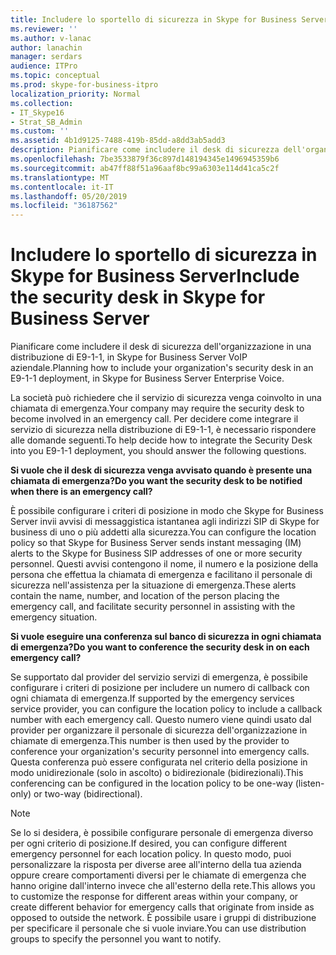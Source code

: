 ```yaml
---
title: Includere lo sportello di sicurezza in Skype for Business Server
ms.reviewer: ''
ms.author: v-lanac
author: lanachin
manager: serdars
audience: ITPro
ms.topic: conceptual
ms.prod: skype-for-business-itpro
localization_priority: Normal
ms.collection:
- IT_Skype16
- Strat_SB_Admin
ms.custom: ''
ms.assetid: 4b1d9125-7488-419b-85dd-a8dd3ab5add3
description: Pianificare come includere il desk di sicurezza dell'organizzazione in una distribuzione di E9-1-1, in Skype for Business Server VoIP aziendale.
ms.openlocfilehash: 7be3533879f36c897d148194345e1496945359b6
ms.sourcegitcommit: ab47ff88f51a96aaf8bc99a6303e114d41ca5c2f
ms.translationtype: MT
ms.contentlocale: it-IT
ms.lasthandoff: 05/20/2019
ms.locfileid: "36187562"
---
```

# <a name="include-the-security-desk-in-skype-for-business-server"></a><span data-ttu-id="e3e19-103">Includere lo sportello di sicurezza in Skype for Business Server</span><span class="sxs-lookup"><span data-stu-id="e3e19-103">Include the security desk in Skype for Business Server</span></span>
 
<span data-ttu-id="e3e19-104">Pianificare come includere il desk di sicurezza dell'organizzazione in una distribuzione di E9-1-1, in Skype for Business Server VoIP aziendale.</span><span class="sxs-lookup"><span data-stu-id="e3e19-104">Planning how to include your organization's security desk in an E9-1-1 deployment, in Skype for Business Server Enterprise Voice.</span></span>
  
<span data-ttu-id="e3e19-105">La società può richiedere che il servizio di sicurezza venga coinvolto in una chiamata di emergenza.</span><span class="sxs-lookup"><span data-stu-id="e3e19-105">Your company may require the security desk to become involved in an emergency call.</span></span> <span data-ttu-id="e3e19-106">Per decidere come integrare il servizio di sicurezza nella distribuzione di E9-1-1, è necessario rispondere alle domande seguenti.</span><span class="sxs-lookup"><span data-stu-id="e3e19-106">To help decide how to integrate the Security Desk into you E9-1-1 deployment, you should answer the following questions.</span></span>
  
<span data-ttu-id="e3e19-107">**Si vuole che il desk di sicurezza venga avvisato quando è presente una chiamata di emergenza?**</span><span class="sxs-lookup"><span data-stu-id="e3e19-107">**Do you want the security desk to be notified when there is an emergency call?**</span></span>
  
<span data-ttu-id="e3e19-108">È possibile configurare i criteri di posizione in modo che Skype for Business Server invii avvisi di messaggistica istantanea agli indirizzi SIP di Skype for business di uno o più addetti alla sicurezza.</span><span class="sxs-lookup"><span data-stu-id="e3e19-108">You can configure the location policy so that Skype for Business Server sends instant messaging (IM) alerts to the Skype for Business SIP addresses of one or more security personnel.</span></span> <span data-ttu-id="e3e19-109">Questi avvisi contengono il nome, il numero e la posizione della persona che effettua la chiamata di emergenza e facilitano il personale di sicurezza nell'assistenza per la situazione di emergenza.</span><span class="sxs-lookup"><span data-stu-id="e3e19-109">These alerts contain the name, number, and location of the person placing the emergency call, and facilitate security personnel in assisting with the emergency situation.</span></span>
    
<span data-ttu-id="e3e19-110">**Si vuole eseguire una conferenza sul banco di sicurezza in ogni chiamata di emergenza?**</span><span class="sxs-lookup"><span data-stu-id="e3e19-110">**Do you want to conference the security desk in on each emergency call?**</span></span>
  
<span data-ttu-id="e3e19-111">Se supportato dal provider del servizio servizi di emergenza, è possibile configurare i criteri di posizione per includere un numero di callback con ogni chiamata di emergenza.</span><span class="sxs-lookup"><span data-stu-id="e3e19-111">If supported by the emergency services service provider, you can configure the location policy to include a callback number with each emergency call.</span></span> <span data-ttu-id="e3e19-112">Questo numero viene quindi usato dal provider per organizzare il personale di sicurezza dell'organizzazione in chiamate di emergenza.</span><span class="sxs-lookup"><span data-stu-id="e3e19-112">This number is then used by the provider to conference your organization's security personnel into emergency calls.</span></span> <span data-ttu-id="e3e19-113">Questa conferenza può essere configurata nel criterio della posizione in modo unidirezionale (solo in ascolto) o bidirezionale (bidirezionali).</span><span class="sxs-lookup"><span data-stu-id="e3e19-113">This conferencing can be configured in the location policy to be one-way (listen-only) or two-way (bidirectional).</span></span>
    
> [!NOTE]
> <span data-ttu-id="e3e19-114">Se lo si desidera, è possibile configurare personale di emergenza diverso per ogni criterio di posizione.</span><span class="sxs-lookup"><span data-stu-id="e3e19-114">If desired, you can configure different emergency personnel for each location policy.</span></span> <span data-ttu-id="e3e19-115">In questo modo, puoi personalizzare la risposta per diverse aree all'interno della tua azienda oppure creare comportamenti diversi per le chiamate di emergenza che hanno origine dall'interno invece che all'esterno della rete.</span><span class="sxs-lookup"><span data-stu-id="e3e19-115">This allows you to customize the response for different areas within your company, or create different behavior for emergency calls that originate from inside as opposed to outside the network.</span></span> <span data-ttu-id="e3e19-116">È possibile usare i gruppi di distribuzione per specificare il personale che si vuole inviare.</span><span class="sxs-lookup"><span data-stu-id="e3e19-116">You can use distribution groups to specify the personnel you want to notify.</span></span> 
  

